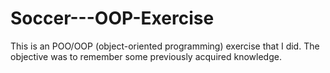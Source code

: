 # Soccer---OOP-Exercise
This is an POO/OOP (object-oriented programming) exercise that I did. The objective was to remember some previously acquired knowledge.
